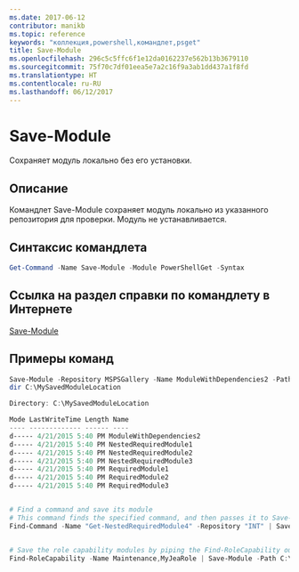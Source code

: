 ```yaml
---
ms.date: 2017-06-12
contributor: manikb
ms.topic: reference
keywords: "коллекция,powershell,командлет,psget"
title: Save-Module
ms.openlocfilehash: 296c5c5ffc6f1e12da0162237e562b13b3679110
ms.sourcegitcommit: 75f70c7df01eea5e7a2c16f9a3ab1dd437a1f8fd
ms.translationtype: HT
ms.contentlocale: ru-RU
ms.lasthandoff: 06/12/2017
---
```

<a id="save-module" class="xliff"></a>
# Save-Module

Сохраняет модуль локально без его установки.

<a id="description" class="xliff"></a>
## Описание

Командлет Save-Module сохраняет модуль локально из указанного репозитория для проверки. Модуль не устанавливается.

<a id="cmdlet-syntax" class="xliff"></a>
## Синтаксис командлета
```powershell
Get-Command -Name Save-Module -Module PowerShellGet -Syntax
```

<a id="cmdlet-online-help-reference" class="xliff"></a>
## Ссылка на раздел справки по командлету в Интернете

[Save-Module](http://go.microsoft.com/fwlink/?LinkId=531351)

<a id="example-commands" class="xliff"></a>
## Примеры команд

```powershell
Save-Module -Repository MSPSGallery -Name ModuleWithDependencies2 -Path C:\MySavedModuleLocation
dir C:\MySavedModuleLocation

Directory: C:\MySavedModuleLocation

Mode LastWriteTime Length Name
---- ------------- ------ ----
d----- 4/21/2015 5:40 PM ModuleWithDependencies2
d----- 4/21/2015 5:40 PM NestedRequiredModule1
d----- 4/21/2015 5:40 PM NestedRequiredModule2
d----- 4/21/2015 5:40 PM NestedRequiredModule3
d----- 4/21/2015 5:40 PM RequiredModule1
d----- 4/21/2015 5:40 PM RequiredModule2
d----- 4/21/2015 5:40 PM RequiredModule3


# Find a command and save its module
# This command finds the specified command, and then passes it to Save-Module to save it to the C:\temp folder.
Find-Command -Name "Get-NestedRequiredModule4" -Repository "INT" | Save-Module -Path "C:\temp\" -Verbose


# Save the role capability modules by piping the Find-RoleCapability output to Save-Module cmdlet.
Find-RoleCapability -Name Maintenance,MyJeaRole | Save-Module -Path C:\MyModulesPath

```

